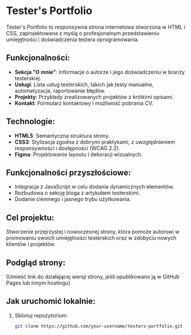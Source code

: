 # Tester's Portfolio

Tester's Portfolio to responsywna strona internetowa stworzona w HTML i CSS, zaprojektowana z myślą o profesjonalnym przedstawieniu umiejętności i doświadczenia testera oprogramowania.

## Funkcjonalności:
- **Sekcja "O mnie"**: Informacje o autorze i jego doświadczeniu w branży testerskiej.
- **Usługi**: Lista usług testerskich, takich jak testy manualne, automatyzacja, raportowanie błędów.
- **Projekty**: Przykłady zrealizowanych projektów z krótkimi opisami.
- **Kontakt**: Formularz kontaktowy i możliwość pobrania CV.

## Technologie:
- **HTML5**: Semantyczna struktura strony.
- **CSS3**: Stylizacja zgodna z dobrymi praktykami, z uwzględnieniem responsywności i dostępności (WCAG 2.2).
- **Figma**: Projektowanie layoutu i dekoracji wizualnych.

## Funkcjonalności przyszłościowe:
- Integracja z JavaScript w celu dodania dynamicznych elementów.
- Rozbudowa o sekcję bloga z artykułami testerskimi.
- Dodanie ciemnego i jasnego trybu użytkowania.

## Cel projektu:
Stworzenie przejrzystej i nowoczesnej strony, która pomoże autorowi w promowaniu swoich umiejętności testerskich oraz w zdobyciu nowych klientów i projektów.

## Podgląd strony:
(Umieść link do działającej wersji strony, jeśli opublikowano ją w GitHub Pages lub innym hostingu)

## Jak uruchomić lokalnie:
1. Sklonuj repozytorium:
   ```bash
   git clone https://github.com/your-username/testers-portfolio.git
